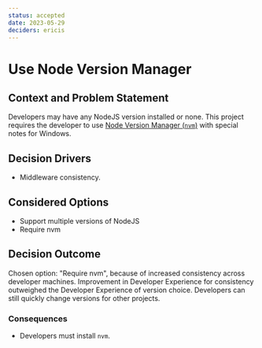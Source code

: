 ```yaml
---
status: accepted
date: 2023-05-29
deciders: ericis
---
```


# Use Node Version Manager

## Context and Problem Statement

Developers may have any NodeJS version installed or none. This project requires the developer to use [Node Version Manager (`nvm`)](https://github.com/nvm-sh/nvm) with special notes for Windows.

## Decision Drivers

- Middleware consistency.

## Considered Options

- Support multiple versions of NodeJS
- Require nvm

## Decision Outcome

Chosen option: "Require nvm", because of increased consistency across developer machines. Improvement in Developer Experience for consistency outweighed the Developer Experience of version choice. Developers can still quickly change versions for other projects.

### Consequences

- Developers must install `nvm`.
